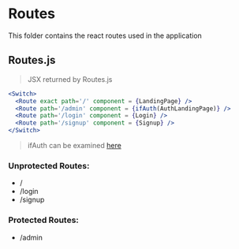 # Routes

This folder contains the react routes used in the application

## Routes.js

> JSX returned by Routes.js

```jsx
<Switch>
  <Route exact path='/' component = {LandingPage} />
  <Route path='/admin' component = {ifAuth(AuthLandingPage)} />
  <Route path='/login' component = {Login} />
  <Route path='/signup' component = {Signup} />
</Switch>
```
> ifAuth can be examined [here](##isAuth)

### Unprotected Routes:
* /
* /login
* /signup

### Protected Routes:
* /admin